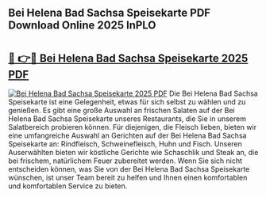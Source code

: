 ## Bei Helena Bad Sachsa Speisekarte PDF Download Online 2025 lnPLO

# <h2><a href="http://gcau8kn.nevu.top/?p=Bei+Helena+Bad+Sachsa+Speisekarte">🔗 👉🔴 Bei Helena Bad Sachsa Speisekarte 2025 PDF</a></h2>

[![Bei Helena Bad Sachsa Speisekarte 2025 PDF](https://i.imgur.com/dBaPXMq.png)](http://gcau8kn.nevu.top/?p=Bei+Helena+Bad+Sachsa+Speisekarte)
Die Bei Helena Bad Sachsa Speisekarte ist eine Gelegenheit, etwas für sich selbst zu wählen und zu genießen. Es gibt eine große Auswahl an frischen Salaten auf der Bei Helena Bad Sachsa Speisekarte unseres Restaurants, die Sie in unserem Salatbereich probieren können. Für diejenigen, die Fleisch lieben, bieten wir eine umfangreiche Auswahl an Gerichten auf der Bei Helena Bad Sachsa Speisekarte an: Rindfleisch, Schweinefleisch, Huhn und Fisch. Unseren Auserwählten bieten wir köstliche Gerichte wie Schaschlik und Steak an, die bei frischem, natürlichem Feuer zubereitet werden. Wenn Sie sich nicht entscheiden können, was Sie von der Bei Helena Bad Sachsa Speisekarte wünschen, ist unser Team bereit zu helfen und Ihnen einen komfortablen und komfortablen Service zu bieten.
